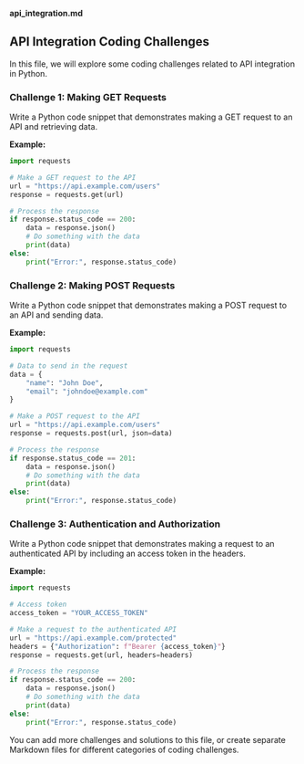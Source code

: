 **api_integration.md**

## API Integration Coding Challenges

In this file, we will explore some coding challenges related to API integration in Python.

### Challenge 1: Making GET Requests

Write a Python code snippet that demonstrates making a GET request to an API and retrieving data.

**Example:**

```python
import requests

# Make a GET request to the API
url = "https://api.example.com/users"
response = requests.get(url)

# Process the response
if response.status_code == 200:
    data = response.json()
    # Do something with the data
    print(data)
else:
    print("Error:", response.status_code)
```

### Challenge 2: Making POST Requests

Write a Python code snippet that demonstrates making a POST request to an API and sending data.

**Example:**

```python
import requests

# Data to send in the request
data = {
    "name": "John Doe",
    "email": "johndoe@example.com"
}

# Make a POST request to the API
url = "https://api.example.com/users"
response = requests.post(url, json=data)

# Process the response
if response.status_code == 201:
    data = response.json()
    # Do something with the data
    print(data)
else:
    print("Error:", response.status_code)
```

### Challenge 3: Authentication and Authorization

Write a Python code snippet that demonstrates making a request to an authenticated API by including an access token in the headers.

**Example:**

```python
import requests

# Access token
access_token = "YOUR_ACCESS_TOKEN"

# Make a request to the authenticated API
url = "https://api.example.com/protected"
headers = {"Authorization": f"Bearer {access_token}"}
response = requests.get(url, headers=headers)

# Process the response
if response.status_code == 200:
    data = response.json()
    # Do something with the data
    print(data)
else:
    print("Error:", response.status_code)
```

You can add more challenges and solutions to this file, or create separate Markdown files for different categories of coding challenges.